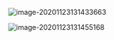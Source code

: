 ![image-20201123131433663](https://mxszs.oss-cn-beijing.aliyuncs.com/img/image-20201123131433663.png)

![image-20201123131455168](https://mxszs.oss-cn-beijing.aliyuncs.com/img/image-20201123131455168.png)